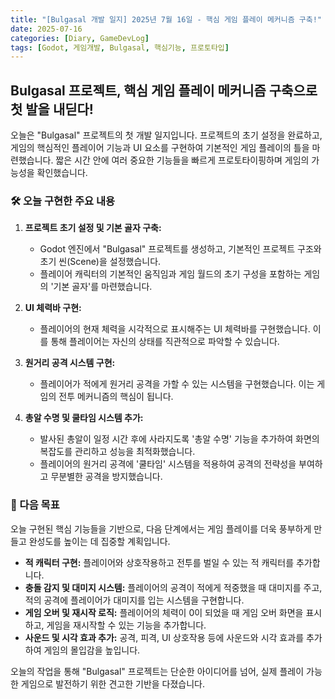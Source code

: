 ```yaml
---
title: "[Bulgasal 개발 일지] 2025년 7월 16일 - 핵심 게임 플레이 메커니즘 구축!"
date: 2025-07-16
categories: [Diary, GameDevLog]
tags: [Godot, 게임개발, Bulgasal, 핵심기능, 프로토타입]
---
```


## Bulgasal 프로젝트, 핵심 게임 플레이 메커니즘 구축으로 첫 발을 내딛다!

오늘은 "Bulgasal" 프로젝트의 첫 개발 일지입니다. 프로젝트의 초기 설정을 완료하고, 게임의 핵심적인 플레이어 기능과 UI 요소를 구현하여 기본적인 게임 플레이의 틀을 마련했습니다. 짧은 시간 안에 여러 중요한 기능들을 빠르게 프로토타이핑하며 게임의 가능성을 확인했습니다.

### 🛠️ 오늘 구현한 주요 내용

1.  **프로젝트 초기 설정 및 기본 골자 구축:**
    *   Godot 엔진에서 "Bulgasal" 프로젝트를 생성하고, 기본적인 프로젝트 구조와 초기 씬(Scene)을 설정했습니다.
    *   플레이어 캐릭터의 기본적인 움직임과 게임 월드의 초기 구성을 포함하는 게임의 '기본 골자'를 마련했습니다.

2.  **UI 체력바 구현:**
    *   플레이어의 현재 체력을 시각적으로 표시해주는 UI 체력바를 구현했습니다. 이를 통해 플레이어는 자신의 상태를 직관적으로 파악할 수 있습니다.

3.  **원거리 공격 시스템 구현:**
    *   플레이어가 적에게 원거리 공격을 가할 수 있는 시스템을 구현했습니다. 이는 게임의 전투 메커니즘의 핵심이 됩니다.

4.  **총알 수명 및 쿨타임 시스템 추가:**
    *   발사된 총알이 일정 시간 후에 사라지도록 '총알 수명' 기능을 추가하여 화면의 복잡도를 관리하고 성능을 최적화했습니다.
    *   플레이어의 원거리 공격에 '쿨타임' 시스템을 적용하여 공격의 전략성을 부여하고 무분별한 공격을 방지했습니다.

### 🚀 다음 목표

오늘 구현된 핵심 기능들을 기반으로, 다음 단계에서는 게임 플레이를 더욱 풍부하게 만들고 완성도를 높이는 데 집중할 계획입니다.

*   **적 캐릭터 구현:** 플레이어와 상호작용하고 전투를 벌일 수 있는 적 캐릭터를 추가합니다.
*   **충돌 감지 및 대미지 시스템:** 플레이어의 공격이 적에게 적중했을 때 대미지를 주고, 적의 공격에 플레이어가 대미지를 입는 시스템을 구현합니다.
*   **게임 오버 및 재시작 로직:** 플레이어의 체력이 0이 되었을 때 게임 오버 화면을 표시하고, 게임을 재시작할 수 있는 기능을 추가합니다.
*   **사운드 및 시각 효과 추가:** 공격, 피격, UI 상호작용 등에 사운드와 시각 효과를 추가하여 게임의 몰입감을 높입니다.

오늘의 작업을 통해 "Bulgasal" 프로젝트는 단순한 아이디어를 넘어, 실제 플레이 가능한 게임으로 발전하기 위한 견고한 기반을 다졌습니다.
